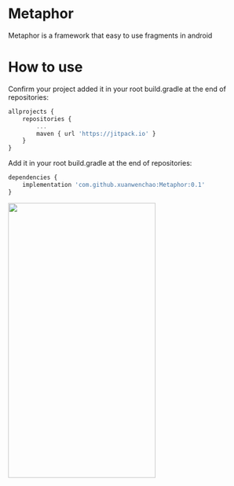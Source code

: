 # Metaphor
Metaphor is a framework that easy to use fragments in android


# How to use
Confirm your project added it in your root build.gradle at the end of repositories:
```js
allprojects {
	repositories {
		...
		maven { url 'https://jitpack.io' }
	}
}
```

Add it in your root build.gradle at the end of repositories:
```js
dependencies {
    implementation 'com.github.xuanwenchao:Metaphor:0.1'
}
```


<div align="left">
<img src=https://user-images.githubusercontent.com/1876277/239443656-b51697e1-b974-4913-b539-df60eae7fddd.jpg  width=300 height=560/>
</div>



